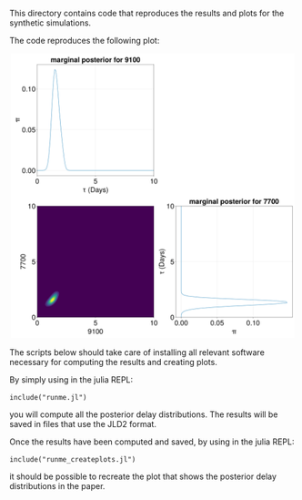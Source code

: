 This directory contains code that reproduces the results and plots for the synthetic simulations.

The code reproduces the following  plot:


<p align="center">

<img src="https://github.com/HITS-AIN/GPCCPaper/blob/2c7fc0a8ea5244d06043382e03432a08225ed0fd/scripts/threelightcurves/2Dposterior_Mgc0811.png"  style="width:500px;height:500px;">

</p>


The scripts below should take care of installing all relevant software necessary for computing the results and creating plots.


By simply using in the julia REPL:
```
include("runme.jl")
```
you will compute all the posterior delay distributions. 
The results will be saved in files that use the JLD2 format.


Once the results have been computed and saved, by using in the julia REPL:
```
include("runme_createplots.jl")
```
it should be possible to recreate the plot that shows the posterior delay distributions in the paper.
